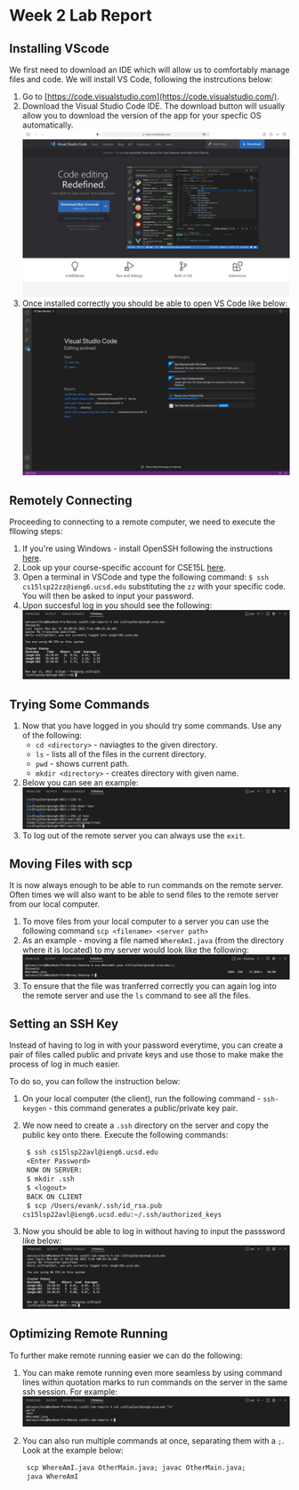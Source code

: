# Week 2 Lab Report


## Installing VScode

We first need to download an IDE which will allow us to comfortably manage files and code. We will install VS Code, following the instrcutions below:

1. Go to [https://code.visualstudio.com](https://code.visualstudio.com/).
2. Download the Visual Studio Code IDE. The download button will usually allow you to download the version of the app for your specfic OS automatically. ![Screenshot 1](vs_code.png)
3. Once installed correctly you should be able to open VS Code like below: ![Screenshot 2](vs_code_opened.png)


## Remotely Connecting

Proceeding to connecting to a remote computer, we need to execute the fllowing steps:

1. If you're using Windows - install OpenSSH following the instructions [here](https://docs.microsoft.com/en-us/windows-server/administration/openssh/openssh_install_firstuse).
2. Look up your course-specific account for CSE15L [here](https://sdacs.ucsd.edu/~icc/index.php).
3. Open a terminal in VSCode and type the following command: `$ ssh cs15lsp22zz@ieng6.ucsd.edu` substituting the `zz` with your specific code. You will then be asked to input your password.
4. Upon succesful log in you should see the following: ![SSH successfull login](ssh.png)

## Trying Some Commands

1. Now that you have logged in you should try some commands. Use any of the following:
    - `cd <directory>` - naviagtes to the given directory.
    - `ls` - lists all of the files in the current directory.
    - `pwd` - shows current path.
    - `mkdir <directory>` - creates directory with given name.
2. Below you can see an example:
![Some commands](commands.png)
3. To log out of the remote server you can always use the `exit`.

## Moving Files with scp

It is now always enough to be able to run commands on the remote server. Often times we will also want to be able to send files to the remote server from our local computer.

1. To move files from your local computer to a server you can use the following command `scp <filename> <server path>`
2. As an example - moving a file named `WhereAmI.java` (from the directory where it is located) to my server would look like the following:
![scp example](scp.png)
3. To ensure that the file was tranferred correctly you can again log into the remote server and use the `ls` command to see all the files.

## Setting an SSH Key

Instead of having to log in with your password everytime, you can create a pair of files called public and private keys and use those to make make the process of log in much easier.

To do so, you can follow the instruction below:

1. On your local computer (the client), run the following command - `ssh-keygen` - this command generates a public/private key pair. 
2. We now need to create a `.ssh` directory on the server and copy the public key onto there. Execute the following commands:
        
        $ ssh cs15lsp22avl@ieng6.ucsd.edu
        <Enter Password>
        NOW ON SERVER:
        $ mkdir .ssh
        $ <logout>
        BACK ON CLIENT
        $ scp /Users/evank/.ssh/id_rsa.pub cs15lsp22avl@ieng6.ucsd.edu:~/.ssh/authorized_keys
        
3. Now you should be able to log in without having to input the passsword like below: ![No password login](no_password.png)

## Optimizing Remote Running

To further make remote running easier we can do the following:

1. You can make remote running even more seamless by using command lines within quotation marks to run commands on the server in the same ssh session. For example:
![Optimization](optimization.png)

2. You can also run multiple commands at once, separating them with a `;`. Look at the example below:

        
        scp WhereAmI.java OtherMain.java; javac OtherMain.java;
        java WhereAmI
        

